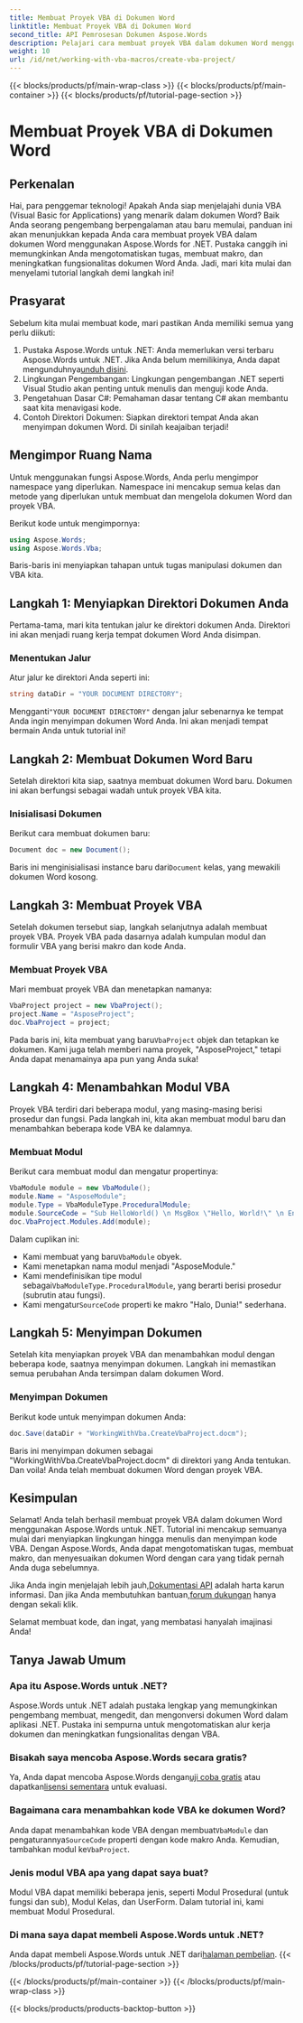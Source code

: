 ```yaml
---
title: Membuat Proyek VBA di Dokumen Word
linktitle: Membuat Proyek VBA di Dokumen Word
second_title: API Pemrosesan Dokumen Aspose.Words
description: Pelajari cara membuat proyek VBA dalam dokumen Word menggunakan Aspose.Words untuk .NET. Ikuti panduan langkah demi langkah kami untuk otomatisasi dokumen yang lancar!
weight: 10
url: /id/net/working-with-vba-macros/create-vba-project/
---
```


{{< blocks/products/pf/main-wrap-class >}}
{{< blocks/products/pf/main-container >}}
{{< blocks/products/pf/tutorial-page-section >}}

# Membuat Proyek VBA di Dokumen Word


## Perkenalan

Hai, para penggemar teknologi! Apakah Anda siap menjelajahi dunia VBA (Visual Basic for Applications) yang menarik dalam dokumen Word? Baik Anda seorang pengembang berpengalaman atau baru memulai, panduan ini akan menunjukkan kepada Anda cara membuat proyek VBA dalam dokumen Word menggunakan Aspose.Words for .NET. Pustaka canggih ini memungkinkan Anda mengotomatiskan tugas, membuat makro, dan meningkatkan fungsionalitas dokumen Word Anda. Jadi, mari kita mulai dan menyelami tutorial langkah demi langkah ini!

## Prasyarat

Sebelum kita mulai membuat kode, mari pastikan Anda memiliki semua yang perlu diikuti:

1.  Pustaka Aspose.Words untuk .NET: Anda memerlukan versi terbaru Aspose.Words untuk .NET. Jika Anda belum memilikinya, Anda dapat mengunduhnya[unduh disini](https://releases.aspose.com/words/net/).
2. Lingkungan Pengembangan: Lingkungan pengembangan .NET seperti Visual Studio akan penting untuk menulis dan menguji kode Anda.
3. Pengetahuan Dasar C#: Pemahaman dasar tentang C# akan membantu saat kita menavigasi kode.
4. Contoh Direktori Dokumen: Siapkan direktori tempat Anda akan menyimpan dokumen Word. Di sinilah keajaiban terjadi!

## Mengimpor Ruang Nama

Untuk menggunakan fungsi Aspose.Words, Anda perlu mengimpor namespace yang diperlukan. Namespace ini mencakup semua kelas dan metode yang diperlukan untuk membuat dan mengelola dokumen Word dan proyek VBA.

Berikut kode untuk mengimpornya:

```csharp
using Aspose.Words;
using Aspose.Words.Vba;
```

Baris-baris ini menyiapkan tahapan untuk tugas manipulasi dokumen dan VBA kita.

## Langkah 1: Menyiapkan Direktori Dokumen Anda

Pertama-tama, mari kita tentukan jalur ke direktori dokumen Anda. Direktori ini akan menjadi ruang kerja tempat dokumen Word Anda disimpan.

### Menentukan Jalur

Atur jalur ke direktori Anda seperti ini:

```csharp
string dataDir = "YOUR DOCUMENT DIRECTORY";
```

 Mengganti`"YOUR DOCUMENT DIRECTORY"` dengan jalur sebenarnya ke tempat Anda ingin menyimpan dokumen Word Anda. Ini akan menjadi tempat bermain Anda untuk tutorial ini!

## Langkah 2: Membuat Dokumen Word Baru

Setelah direktori kita siap, saatnya membuat dokumen Word baru. Dokumen ini akan berfungsi sebagai wadah untuk proyek VBA kita.

### Inisialisasi Dokumen

Berikut cara membuat dokumen baru:

```csharp
Document doc = new Document();
```

 Baris ini menginisialisasi instance baru dari`Document` kelas, yang mewakili dokumen Word kosong.

## Langkah 3: Membuat Proyek VBA

Setelah dokumen tersebut siap, langkah selanjutnya adalah membuat proyek VBA. Proyek VBA pada dasarnya adalah kumpulan modul dan formulir VBA yang berisi makro dan kode Anda.

### Membuat Proyek VBA

Mari membuat proyek VBA dan menetapkan namanya:

```csharp
VbaProject project = new VbaProject();
project.Name = "AsposeProject";
doc.VbaProject = project;
```

 Pada baris ini, kita membuat yang baru`VbaProject` objek dan tetapkan ke dokumen. Kami juga telah memberi nama proyek, "AsposeProject," tetapi Anda dapat menamainya apa pun yang Anda suka!

## Langkah 4: Menambahkan Modul VBA

Proyek VBA terdiri dari beberapa modul, yang masing-masing berisi prosedur dan fungsi. Pada langkah ini, kita akan membuat modul baru dan menambahkan beberapa kode VBA ke dalamnya.

### Membuat Modul

Berikut cara membuat modul dan mengatur propertinya:

```csharp
VbaModule module = new VbaModule();
module.Name = "AsposeModule";
module.Type = VbaModuleType.ProceduralModule;
module.SourceCode = "Sub HelloWorld() \n MsgBox \"Hello, World!\" \n End Sub";
doc.VbaProject.Modules.Add(module);
```

Dalam cuplikan ini:
-  Kami membuat yang baru`VbaModule` obyek.
- Kami menetapkan nama modul menjadi "AsposeModule."
-  Kami mendefinisikan tipe modul sebagai`VbaModuleType.ProceduralModule`, yang berarti berisi prosedur (subrutin atau fungsi).
-  Kami mengatur`SourceCode` properti ke makro "Halo, Dunia!" sederhana.

## Langkah 5: Menyimpan Dokumen

Setelah kita menyiapkan proyek VBA dan menambahkan modul dengan beberapa kode, saatnya menyimpan dokumen. Langkah ini memastikan semua perubahan Anda tersimpan dalam dokumen Word.

### Menyimpan Dokumen

Berikut kode untuk menyimpan dokumen Anda:

```csharp
doc.Save(dataDir + "WorkingWithVba.CreateVbaProject.docm");
```

Baris ini menyimpan dokumen sebagai "WorkingWithVba.CreateVbaProject.docm" di direktori yang Anda tentukan. Dan voila! Anda telah membuat dokumen Word dengan proyek VBA.

## Kesimpulan

Selamat! Anda telah berhasil membuat proyek VBA dalam dokumen Word menggunakan Aspose.Words untuk .NET. Tutorial ini mencakup semuanya mulai dari menyiapkan lingkungan hingga menulis dan menyimpan kode VBA. Dengan Aspose.Words, Anda dapat mengotomatiskan tugas, membuat makro, dan menyesuaikan dokumen Word dengan cara yang tidak pernah Anda duga sebelumnya.

 Jika Anda ingin menjelajah lebih jauh,[Dokumentasi API](https://reference.aspose.com/words/net/) adalah harta karun informasi. Dan jika Anda membutuhkan bantuan,[forum dukungan](https://forum.aspose.com/c/words/8) hanya dengan sekali klik.

Selamat membuat kode, dan ingat, yang membatasi hanyalah imajinasi Anda!

## Tanya Jawab Umum

### Apa itu Aspose.Words untuk .NET?  
Aspose.Words untuk .NET adalah pustaka lengkap yang memungkinkan pengembang membuat, mengedit, dan mengonversi dokumen Word dalam aplikasi .NET. Pustaka ini sempurna untuk mengotomatiskan alur kerja dokumen dan meningkatkan fungsionalitas dengan VBA.

### Bisakah saya mencoba Aspose.Words secara gratis?  
 Ya, Anda dapat mencoba Aspose.Words dengan[uji coba gratis](https://releases.aspose.com/) atau dapatkan[lisensi sementara](https://purchase.aspose.com/temporary-license/) untuk evaluasi.

### Bagaimana cara menambahkan kode VBA ke dokumen Word?  
 Anda dapat menambahkan kode VBA dengan membuat`VbaModule` dan pengaturannya`SourceCode` properti dengan kode makro Anda. Kemudian, tambahkan modul ke`VbaProject`.

### Jenis modul VBA apa yang dapat saya buat?  
Modul VBA dapat memiliki beberapa jenis, seperti Modul Prosedural (untuk fungsi dan sub), Modul Kelas, dan UserForm. Dalam tutorial ini, kami membuat Modul Prosedural.

### Di mana saya dapat membeli Aspose.Words untuk .NET?  
Anda dapat membeli Aspose.Words untuk .NET dari[halaman pembelian](https://purchase.aspose.com/buy).
{{< /blocks/products/pf/tutorial-page-section >}}

{{< /blocks/products/pf/main-container >}}
{{< /blocks/products/pf/main-wrap-class >}}

{{< blocks/products/products-backtop-button >}}
